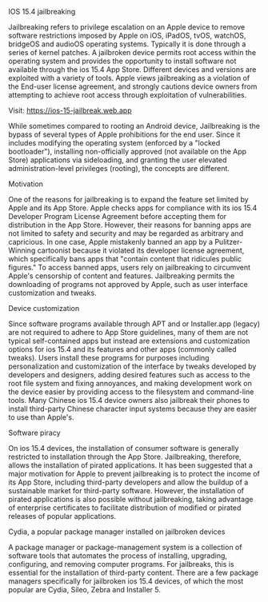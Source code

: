 IOS 15.4 jailbreaking

Jailbreaking refers to privilege escalation on an Apple device to remove software restrictions imposed by Apple on iOS, iPadOS, tvOS, watchOS, bridgeOS and audioOS operating systems. Typically it is done through a series of kernel patches. A jailbroken device permits root access within the operating system and provides the opportunity to install software not available through the ios 15.4 App Store. Different devices and versions are exploited with a variety of tools. Apple views jailbreaking as a violation of the End-user license agreement, and strongly cautions device owners from attempting to achieve root access through exploitation of vulnerabilities.

Visit: https://ios-15-jailbreak.web.app

While sometimes compared to rooting an Android device, Jailbreaking is the bypass of several types of Apple prohibitions for the end user. Since it includes modifying the operating system (enforced by a "locked bootloader"), installing non-officially approved (not available on the App Store) applications via sideloading, and granting the user elevated administration-level privileges (rooting), the concepts are different.

Motivation

One of the reasons for jailbreaking is to expand the feature set limited by Apple and its App Store. Apple checks apps for compliance with its ios 15.4 Developer Program License Agreement before accepting them for distribution in the App Store. However, their reasons for banning apps are not limited to safety and security and may be regarded as arbitrary and capricious. In one case, Apple mistakenly banned an app by a Pulitzer-Winning cartoonist because it violated its developer license agreement, which specifically bans apps that "contain content that ridicules public figures." To access banned apps, users rely on jailbreaking to circumvent Apple's censorship of content and features. Jailbreaking permits the downloading of programs not approved by Apple, such as user interface customization and tweaks.

Device customization

Since software programs available through APT and or Installer.app (legacy) are not required to adhere to App Store guidelines, many of them are not typical self-contained apps but instead are extensions and customization options for ios 15.4 and its features and other apps (commonly called tweaks). Users install these programs for purposes including personalization and customization of the interface by tweaks developed by developers and designers, adding desired features such as access to the root file system and fixing annoyances, and making development work on the device easier by providing access to the filesystem and command-line tools. Many Chinese ios 15.4 device owners also jailbreak their phones to install third-party Chinese character input systems because they are easier to use than Apple's.

Software piracy

On ios 15.4 devices, the installation of consumer software is generally restricted to installation through the App Store. Jailbreaking, therefore, allows the installation of pirated applications. It has been suggested that a major motivation for Apple to prevent jailbreaking is to protect the income of its App Store, including third-party developers and allow the buildup of a sustainable market for third-party software. However, the installation of pirated applications is also possible without jailbreaking, taking advantage of enterprise certificates to facilitate distribution of modified or pirated releases of popular applications.

Cydia, a popular package manager installed on jailbroken devices

A package manager or package-management system is a collection of software tools that automates the process of installing, upgrading, configuring, and removing computer programs. For jailbreaks, this is essential for the installation of third-party content. There are a few package managers specifically for jailbroken ios 15.4 devices, of which the most popular are Cydia, Sileo, Zebra and Installer 5.

 

